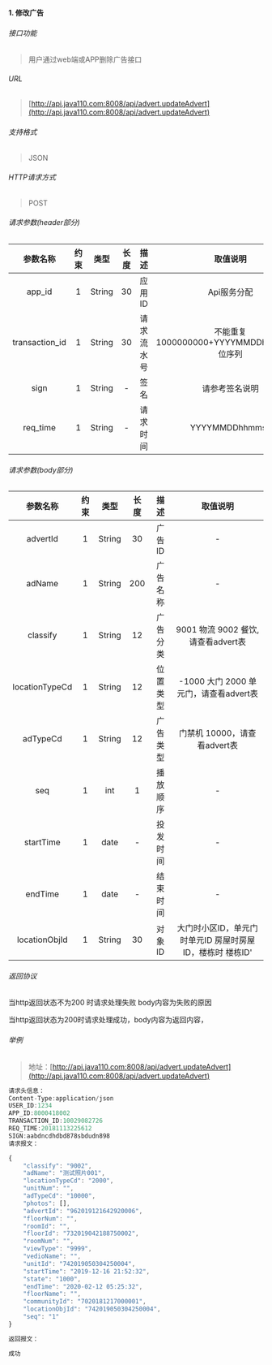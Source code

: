 

**1\. 修改广告**
###### 接口功能
> 用户通过web端或APP删除广告接口

###### URL
> [http://api.java110.com:8008/api/advert.updateAdvert](http://api.java110.com:8008/api/advert.updateAdvert)

###### 支持格式
> JSON

###### HTTP请求方式
> POST

###### 请求参数(header部分)
|参数名称|约束|类型|长度|描述|取值说明|
| :-: | :-: | :-: | :-: | :-: | :-:|
|app_id|1|String|30|应用ID|Api服务分配|
|transaction_id|1|String|30|请求流水号|不能重复 1000000000+YYYYMMDDhhmmss+6位序列 |
|sign|1|String|-|签名|请参考签名说明|
|req_time|1|String|-|请求时间|YYYYMMDDhhmmss|

###### 请求参数(body部分)
|参数名称|约束|类型|长度|描述|取值说明|
| :-: | :-: | :-: | :-: | :-: | :-: |
|advertId|1|String|30|广告ID|-|
|adName|1|String|200|广告名称|-|
|classify|1|String|12|广告分类|9001 物流 9002 餐饮,请查看advert表|
|locationTypeCd|1|String|12|位置类型|-1000 大门 2000 单元门，请查看advert表|
|adTypeCd|1|String|12|广告类型|门禁机 10000，请查看advert表|
|seq|1|int|1|播放顺序|-|
|startTime|1|date|-|投发时间|-|
|endTime|1|date|-|结束时间|-|
|locationObjId|1|String|30|对象ID|大门时小区ID，单元门 时单元ID 房屋时房屋ID，楼栋时 楼栋ID'|


###### 返回协议

当http返回状态不为200 时请求处理失败 body内容为失败的原因

当http返回状态为200时请求处理成功，body内容为返回内容，



###### 举例
> 地址：[http://api.java110.com:8008/api/advert.updateAdvert](http://api.java110.com:8008/api/advert.updateAdvert)

``` javascript
请求头信息：
Content-Type:application/json
USER_ID:1234
APP_ID:8000418002
TRANSACTION_ID:10029082726
REQ_TIME:20181113225612
SIGN:aabdncdhdbd878sbdudn898
请求报文：

{
	"classify": "9002",
	"adName": "测试照片001",
	"locationTypeCd": "2000",
	"unitNum": "",
	"adTypeCd": "10000",
	"photos": [],
	"advertId": "962019121642920006",
	"floorNum": "",
	"roomId": "",
	"floorId": "732019042188750002",
	"roomNum": "",
	"viewType": "9999",
	"vedioName": "",
	"unitId": "742019050304250004",
	"startTime": "2019-12-16 21:52:32",
	"state": "1000",
	"endTime": "2020-02-12 05:25:32",
	"floorName": "",
	"communityId": "7020181217000001",
	"locationObjId": "742019050304250004",
	"seq": "1"
}

返回报文：

成功

```
